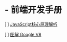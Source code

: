 #  - 前端开发手册

[ ] [JavaScript核心原理解析](JavaScript核心原理解析/README.md)


[ ] [图解 Google V8](图解GoogleV8/README.md)